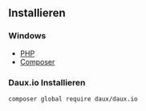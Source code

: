 ## Installieren

### Windows
* [PHP](https://windows.php.net/download)
* [Composer](https://getcomposer.org/)


### Daux.io Installieren

```
composer global require daux/daux.io

```

